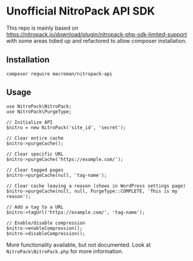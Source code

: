 # Unofficial NitroPack API SDK

This repo is mainly based on https://nitropack.io/download/plugin/nitropack-php-sdk-limited-support with some areas tidied up and refactored to allow composer installation.

## Installation
`composer require macroman/nitropack-api`

## Usage

```
use NitroPack\NitroPack;
use NitroPack\PurgeType;

// Initialize API
$nitro = new NitroPack('site_id', 'secret');

// Clear entire cache
$nitro->purgeCache();

// Clear specific URL
$nitro->purgeCache('https://example.com/');

// Clear tagged pages
$nitro->purgeCache(null, 'tag-name');

// Clear cache leaving a reason (shows in WordPress settings page)
$nitro->purgeCache(null, null, PurgeType::COMPLETE, 'This is my reason');

// Add a tag to a URL
$nitro->tagUrl('https://example.com/', 'tag-name');

// Enable/disable compression
$nitro->enableCompression();
$nitro->disableCompression();
```

More functionality available, but not documented. Look at `NitroPack\NitroPack.php` for more information.
